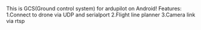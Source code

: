 This is GCS(Ground control system) for ardupilot on Android!
Features:
1.Connect to drone via UDP and serialport
2.Flight line planner
3.Camera link via rtsp
